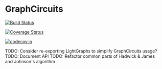 # GraphCircuits

[![Build Status](https://travis-ci.org/jgoldfar/GraphCircuits.jl.svg?branch=master)](https://travis-ci.org/jgoldfar/GraphCircuits.jl)

[![Coverage Status](https://coveralls.io/repos/jgoldfar/GraphCircuits.jl/badge.svg?branch=master&service=github)](https://coveralls.io/github/jgoldfar/GraphCircuits.jl?branch=master)

[![codecov.io](http://codecov.io/github/jgoldfar/GraphCircuits.jl/coverage.svg?branch=master)](http://codecov.io/github/jgoldfar/GraphCircuits.jl?branch=master)

TODO: Consider re-exporting LightGraphs to simplify GraphCircuits usage?
TODO: Document API
TODO: Refactor common parts of Hadwick & James and Johnson's algorithm
